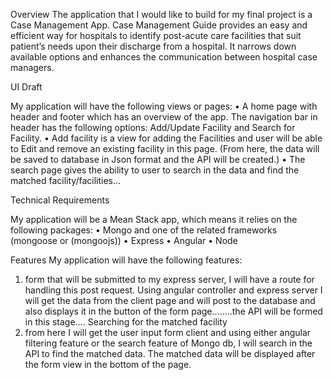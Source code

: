 Overview
The application that I would like to build for my final project is a Case Management App. Case Management Guide provides an easy and efficient way for hospitals to identify post-acute care facilities that suit patient’s needs upon their discharge from a hospital. It narrows down available options and enhances the communication between hospital case managers.

UI Draft

My application will have the following views or pages:
•	A home page with header and footer which has an overview of the app. The navigation bar in header has the following options: Add/Update Facility and Search for Facility.
•	Add facility is a view for adding the Facilities and user will be able to Edit and remove an existing facility in this page. (From here, the data will be saved to database in Json format and the API will be created.)
•	The search page gives the ability to user to search in the data and find the matched facility/facilities…

Technical Requirements

My application will be a Mean Stack app, which means it relies on the following packages:
•	Mongo and one of the related frameworks (mongoose or (mongoojs))
•	Express
•	Angular
•	Node 


Features
My application will have the following features:
1.	form that will be submitted to my express server, I will have a route for handling this post request. Using angular controller and express server I will get the data from the client page and will post to the database and also displays it in the button of the form page….….the API will be formed in this stage….
Searching for the matched facility
2.	from here I will get the user input form client and using either angular filtering feature or the search feature of Mongo db, I will search in the API to find the matched data. The matched data will be displayed after the form view in the bottom of the page.


